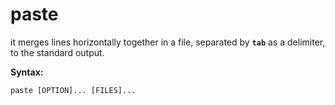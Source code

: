 # paste

it merges lines horizontally together in a file, separated by **`tab`** as a delimiter, to the standard output.

**Syntax:**

```text
paste [OPTION]... [FILES]...
```



